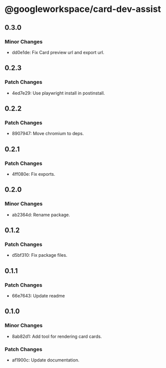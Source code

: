 # @googleworkspace/card-dev-assist

## 0.3.0

### Minor Changes

- dd0e1de: Fix Card preview url and export url.

## 0.2.3

### Patch Changes

- 4ed7e29: Use playwright install in postinstall.

## 0.2.2

### Patch Changes

- 8907947: Move chromium to deps.

## 0.2.1

### Patch Changes

- 4ff080e: Fix exports.

## 0.2.0

### Minor Changes

- ab2364d: Rename package.

## 0.1.2

### Patch Changes

- d5bf310: Fix package files.

## 0.1.1

### Patch Changes

- 66e7643: Update readme

## 0.1.0

### Minor Changes

- 8ab82d1: Add tool for rendering card cards.

### Patch Changes

- af1900c: Update documentation.
